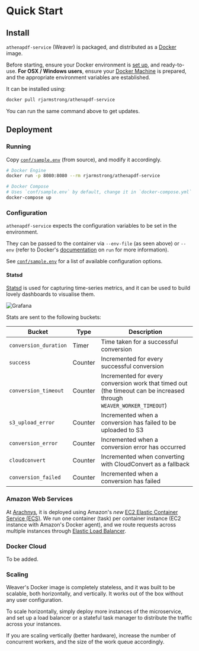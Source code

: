 # Quick Start


## Install

`athenapdf-service` (Weaver) is packaged, and distributed as a [Docker][docker] image.

Before starting, ensure your Docker environment is [set up][docker], and ready-to-use. **For OSX / Windows users**, ensure your [Docker Machine][docker-machine] is prepared, and the appropriate environment variables are established.

It can be installed using:

```bash
docker pull rjarmstrong/athenapdf-service
```

You can run the same command above to get updates.


## Deployment

### Running

Copy [`conf/sample.env`][sample] (from source), and modify it accordingly.

```bash
# Docker Engine
docker run -p 8080:8080 --rm rjarmstrong/athenapdf-service

# Docker Compose
# Uses `conf/sample.env` by default, change it in `docker-compose.yml`
docker-compose up
```

### Configuration

`athenapdf-service` expects the configuration variables to be set in the environment.

They can be passed to the container via `--env-file` (as seen above) or `--env` (refer to Docker's [documentation][docker-run] on `run` for more information).

See [`conf/sample.env`][sample] for a list of available configuration options.

#### Statsd

[Statsd][statsd] is used for capturing time-series metrics, and it can be used to build lovely dashboards to visualise them.

![Grafana](https://s3-eu-west-1.amazonaws.com/athena-pdf-public/examples/grafana.png)

Stats are sent to the following buckets:

Bucket | Type | Description
--- | --- | ---
`conversion_duration` | Timer | Time taken for a successful conversion
`success` | Counter | Incremented for every successful conversion
`conversion_timeout` | Counter | Incremented for every conversion work that timed out (the timeout can be increased through `WEAVER_WORKER_TIMEOUT`)
`s3_upload_error` | Counter | Incremented when a conversion has failed to be uploaded to S3
`conversion_error` | Counter | Incremented when a conversion error has occurred
`cloudconvert` | Counter | Incremented when converting with CloudConvert as a fallback
`conversion_failed` | Counter | Incremented when a conversion has failed

### Amazon Web Services

At [Arachnys][arachnys], it is deployed using Amazon's _new_ [EC2 Elastic Container Service (ECS)][ecs]. We run one container (task) per container instance (EC2 instance with Amazon's Docker agent), and we route requests across multiple instances through [Elastic Load Balancer][elb].

### Docker Cloud

To be added.

### Scaling

Weaver's Docker image is completely stateless, and it was built to be scalable, both horizontally, and vertically. It works out of the box without any user configuration.

To scale horizontally, simply deploy more instances of the microservice, and set up a load balancer or a stateful task manager to distribute the traffic across your instances.

If you are scaling vertically (better hardware), increase the number of concurrent workers, and the size of the work queue accordingly.


[statsd]: https://github.com/etsy/statsd
[docker]: https://www.docker.com/
[docker-machine]: https://docs.docker.com/mac/step_one/
[docker-run]: https://docs.docker.com/engine/reference/commandline/run/
[arachnys]: https://www.arachnys.com/?utm_campaign=athena&utm_medium=external%20website&utm_source=github&utm_content=readme
[ecs]: https://aws.amazon.com/ecs/
[elb]: https://aws.amazon.com/elasticloadbalancing/
[sample]: ../conf/sample.env
